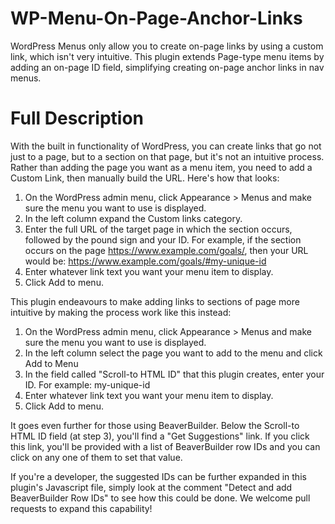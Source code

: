 # WP-Menu-On-Page-Anchor-Links
WordPress Menus only allow you to create on-page links by using a custom link, which isn't very intuitive. This plugin extends Page-type menu items by adding an on-page ID field, simplifying creating on-page anchor links in nav menus.

# Full Description
With the built in functionality of WordPress, you can create links that go not just to a page, but to a section on that page, but it's not an intuitive process. Rather than adding the page you want as a menu item, you need to add a Custom Link, then manually build the URL. Here's how that looks:
1. On the WordPress admin menu, click Appearance > Menus and make sure the menu you want to use is displayed.
2. In the left column expand the Custom links category.
3. Enter the full URL of the target page in which the section occurs, followed by the pound sign and your ID. For example, if the section occurs on the page https://www.example.com/goals/, then your URL would be: https://www.example.com/goals/#my-unique-id
4. Enter whatever link text you want your menu item to display.
5. Click Add to menu.

This plugin endeavours to make adding links to sections of page more intuitive by making the process work like this instead:
1. On the WordPress admin menu, click Appearance > Menus and make sure the menu you want to use is displayed.
2. In the left column select the page you want to add to the menu and click Add to Menu
3. In the field called "Scroll-to HTML ID" that this plugin creates, enter your ID. For example: my-unique-id
4. Enter whatever link text you want your menu item to display.
5. Click Add to menu.

It goes even further for those using BeaverBuilder. Below the Scroll-to HTML ID field (at step 3), you'll find a "Get Suggestions" link.
If you click this link, you'll be provided with a list of BeaverBuilder row IDs and you can click on any one of them to set that value.

If you're a developer, the suggested IDs can be further expanded in this plugin's Javascript file, simply look at the comment "Detect and add BeaverBuilder Row IDs" to see how this could be done. We welcome pull requests to expand this capability!
